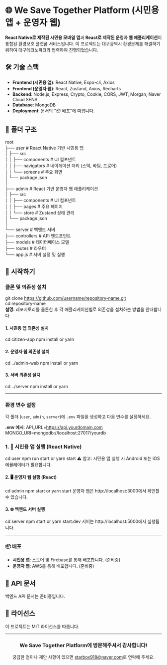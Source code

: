 # 🌐 We Save Together Platform (시민용 앱 + 운영자 웹)
**React Native로 제작된 시민용 모바일 앱**과 **React로 제작된 운영자 웹 애플리케이션**이 통합된 환경보호 플랫폼 서비스입니다.
이 프로젝트는 대구광역시 환경문제를 해결하기 위하여 대구테크노파크와 협력하여 진행되었습니다.

## 🛠 기술 스택
- **Frontend (시민용 앱)**: React Native, Expo-cli, Axios
- **Frontend (운영자 웹)**: React, Zustand, Axios, Recharts
- **Backend**: Node.js, Express, Crypto, Cookie, CORS, JWT, Morgan, Naver Cloud SENS 
- **Database**: MongoDB
- **Deployment**: 문서의 "📦 배포"에 따릅니다. 

## 📂 폴더 구조  
root  
├── user                    # React Native 기반 시민용 앱  
│   ├── src  
│   │   ├── components      # UI 컴포넌트  
│   │   ├── navigators      # 네이게이션 처리 (스택, 바텀, 드로어)  
│   │   └── screens         # 주요 화면  
│   └── package.json  
│  
├── admin                   # React 기반 운영자 웹 애플리케이션  
│   ├── src  
│   │   ├── components      # UI 컴포넌트  
│   │   ├── pages           # 주요 페이지   
│   │   └── store           # Zustand 상태 관리  
│   └── package.json  
│  
└── server                  # 백엔드 서버  
    ├── controllers         # API 엔드포인트  
    ├── models              # 데이터베이스 모델  
    ├── routes              # 라우터  
    └── app.js              # 서버 설정 및 실행  
  
## 🚀 시작하기  
  
### 클론 및 의존성 설치  
git clone https://github.com/username/repository-name.git  
cd repository-name  
**설명**: 레포지토리를 클론한 후 각 애플리케이션별로 의존성을 설치하는 방법을 안내합니다.  
  
#### 1. 시민용 앱 의존성 설치
cd citizen-app
npm install or yarn

#### 2. 운영자 웹 의존성 설치
cd ../admin-web
npm install or yarn 

#### 3. 서버 의존성 설치
cd ../server
npm install or yarn 

---

### 환경 변수 설정
각 폴더 (`user`, `admin`, `server`)에 `.env` 파일을 생성하고 다음 변수를 설정하세요.

**.env 예시**:
API_URL=https://api.yourdomain.com MONGO_URI=mongodb://localhost:27017/yourdb

### 1. 📱 시민용 앱 실행 (React Native)
cd user
npm run start or yarn start
⚠️ 참고: 시민용 앱 실행 시 Android 또는 iOS 에뮬레이터가 필요합니다.

#### 2. 🖥 운영자 웹 실행 (React)
cd admin
npm start or yarn start
운영자 웹은 http://localhost:3000에서 확인할 수 있습니다.


#### 3. 🌐 백엔드 서버 실행
cd server
npm start or yarn start:dev
서버는 http://localhost:5000에서 실행됩니다.

---

### 📦 배포
- **시민용 앱**: 스토어 및 Firebase를 통해 배포합니다. (준비중)
- **운영자 웹**: AWS를 통해 배포합니다. (준비중)

## 📄 API 문서
백엔드 API 문서는 준비중입니다. 

## 📝 라이선스
이 프로젝트는 MIT 라이선스를 따릅니다. 

---

<div align="center">
  <h3>We Save Together Platform에 방문해주셔서 감사합니다!</h3>
  <p>궁금한 점이나 제안 사항이 있으면 <a href="mailto:starbox918@naver.com">starbox918@naver.com</a>로 연락해 주세요.</p>
</div>
